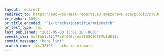 ```yaml
---
layout: redirect
redirect_to: https://a8c-woo-test-reports.s3.amazonaws.com/public/pr/38094/api/index.html
pr_number: 38094
pr_title_encoded: "Fix+tracks+identifier+mismatch"
pr_test_type: api
last_published: "2023-05-03 15:01:20 +0000"
commit_sha: 0a45cbfc83177c6f870c4eaf508919567b3d516e
commit_message: "More lint"
branch_name: fix/38093-tracks-id-mismatch
---
```

